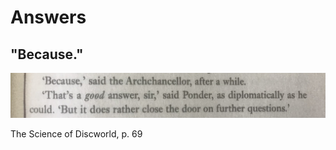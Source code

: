 # Answers

## "Because."

![](https://github.com/dahoum/Nurseries/blob/b317f7a6c6aa6c0bf565d2fa1acf67248f1d51a0/Answers/72B825AF-71F0-41CC-8846-387F69E0E905.jpeg)

The Science of Discworld, p. 69
